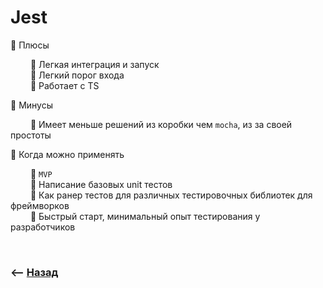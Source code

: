 # Jest

💠 Плюсы
 
&emsp;&emsp; 🔹 Легкая интеграция и запуск     
&emsp;&emsp; 🔹 Легкий порог входа  
&emsp;&emsp; 🔹 Работает с TS  

💠 Минусы

&emsp;&emsp; 🔹 Имеет меньше решений из коробки чем `mocha`, из за своей простоты  


💠 Когда можно применять

&emsp;&emsp; 🎯 `MVP`  
&emsp;&emsp; 🎯 Написание базовых unit тестов  
&emsp;&emsp; 🎯 Как ранер тестов для различных тестировочных библиотек для фреймворков  
&emsp;&emsp; 🎯 Быстрый старт, минимальный опыт тестирования у разработчиков

<br>

### ⟵ **<a href="../../readme.md">Назад</a>**